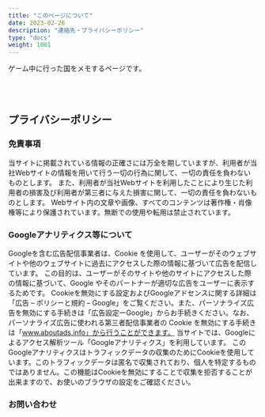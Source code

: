 ```yaml
---
title: "このページについて"
date: 2023-02-26
description: "連絡先・プライバシーポリシー"
type: "docs"
weight: 1001
---
```


ゲーム中に行った国をメモするページです。

<br />
<br />


<h2 class="no-blur">プライバシーポリシー</h2>

<h3 class="no-blur">免責事項</h3>

当サイトに掲載されている情報の正確さには万全を期していますが、利用者が当社Webサイトの情報を用いて行う一切の行為に関して、一切の責任を負わないものとします。
また、利用者が当社Webサイトを利用したことにより生じた利用者の損害及び利用者が第三者に与えた損害に関して、一切の責任を負わないものとします。
Webサイト内の文章や画像、すべてのコンテンツは著作権・肖像権等により保護されています。無断での使用や転用は禁止されています。

<h3 class="no-blur">Googleアナリティクス等について</h3>

Googleを含む広告配信事業者は、Cookie を使用して、ユーザーがそのウェブサイトや他のウェブサイトに過去にアクセスした際の情報に基づいて広告を配信しています。
この目的は、ユーザーがそのサイトや他のサイトにアクセスした際の情報に基づいて、Google やそのパートナーが適切な広告をユーザーに表示するためです。
Cookieを無効にする設定およびGoogleアドセンスに関する詳細は「広告 – ポリシーと規約 – Google」をご覧ください。また、パーソナライズ広告を無効にする手続きは「広告設定ーGoogle」からお手続きください。なお、パーソナライズ広告に使われる第三者配信事業者の Cookie を無効にする手続きは「www.aboutads.info」から行うことができます。
当サイトでは、Googleによるアクセス解析ツール「Googleアナリティクス」を利用しています。
このGoogleアナリティクスはトラフィックデータの収集のためにCookieを使用しています。このトラフィックデータは匿名で収集されており、個人を特定するものではありません。この機能はCookieを無効にすることで収集を拒否することが出来ますので、お使いのブラウザの設定をご確認ください。

<h3 class="no-blur">お問い合わせ</h3>

<script src="https://ssl.form-mailer.jp/formfiles/js/embed.js"></script>
<div class="formmailer-embed" data-form-hash="167b8369777173" data-form-host="ssl.form-mailer.jp"></div>

